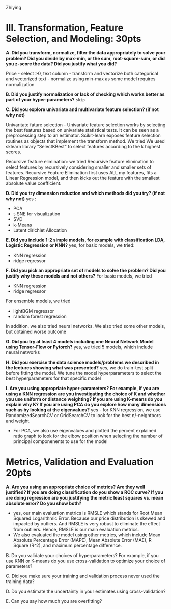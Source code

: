 Zhiying

# III. Transformation, Feature Selection, and Modeling: 30pts

**A. Did you transform, normalize, filter the data appropriately to solve your problem? Did you divide by max-min, or the sum, root-square-sum, or did you z-score the data? Did you justify what you did?**

Price - select >0,
text column - transform and vectorize
both categorical and vectorized text - normalize using min-max as some model requires normalization


**B. Did you justify normalization or lack of checking which works better as part of your hyper-parameters?**
`skip`


**C. Did you explore univariate and multivariate feature selection? (if not why not)**

Univaritate fature selection - Univariate feature selection works by selecting the best features based on univariate statistical tests. It can be seen as a preprocessing step to an estimator. Scikit-learn exposes feature selection routines as objects that implement the transform method. We tried We used sklearn library "SelectKBest" to select features according to the k highest scores. 

Recursive feature elimination: we tried Recursive feature elimination to select features by recursively considering smaller and smaller sets of features. Recursive Feature Elimination first uses ALL my features, fits a Linear Regression model, and then kicks out the feature with the smallest absolute value coefficient.


**D. Did you try dimension reduction and which methods did you try? (if not why not)**
 yes :
 - PCA
 - t-SNE for visualization
 - SVD 
 - k-Means
 - Latent dirichlet Allocation


**E. Did you include 1-2 simple models, for example with classification LDA, Logistic Regression or KNN?**
 yes, for basic models, we tried:
 - KNN regression
 - ridge regressor

**F. Did you pick an appropriate set of models to solve the problem? Did you justify why these models and not others?**
For basic models, we tried 
- KNN regression
- ridge regressor

For ensemble models, we tried
- lightBGM regressor
- random forest regression

In addition, we also tried neural networks. We also tried some other models, but obtained worse outcome


**G. Did you try at least 4 models including one Neural Network Model using Tensor-Flow or Pytorch?**
yes, we tried 5 models, which include neural networks

**H. Did you exercise the data science models/problems we described in the lectures showing what was presented?**
yes, we do train-test split before fitting the model. We tune the model hyperparameters to select the best hyperparameters for that specific model

**I. Are you using appropriate hyper-parameters? For example, if you are using a KNN regression are you investigating the choice of K and whether you use uniform or distance weighting? If you are using K-means do you explain why K? If you are using PCA do you explore how many dimensions such as by looking at the eigenvalues?**
yes - for KNN regression, we use RandomizedSearchCV or GridSearchCV to look for the best n/-neightbors and weight. 
- For PCA, we also use eigenvalues and plotted the percent explained ratio graph to look for the elbow position when selecting the number of principal componenents to use for the model


# Metrics, Validation and Evaluation 20pts

**A. Are you using an appropriate choice of metrics? Are they well justified? If you are doing classification do you show a ROC curve? If you are doing regression are you justifying the metric least squares vs. mean absolute error? Do you show both?**
- yes, our main evaluation metrics is RMSLE which stands for Root Mean Squared Logarithmic Error. Because our price distribution is skewed and impacted by outliers. And RMSLE is very robust to eliminate the effect from outliers. Hence, RMSLE is our main evaluation metrics.
- We also evaluated the model using other metrics, which include Mean Absolute Percentage Error (MAPE), Mean Absolute Error (MAE), R Square (R^2), and maximum percentage difference. 

B. Do you validate your choices of hyperparameters? For example, if you use KNN or K-means do you use cross-validation to optimize your choice of parameters?

C. Did you make sure your training and validation process never used the training data?

D. Do you estimate the uncertainty in your estimates using cross-validation?  

E. Can you say how much you are overfitting?
